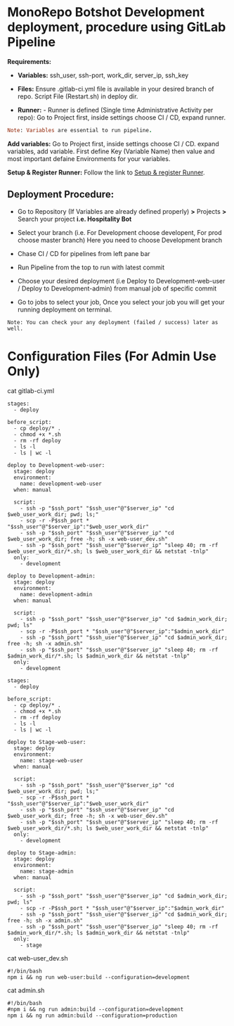 # MonoRepo Botshot Development deployment, procedure using GitLab Pipeline


**Requirements:**

 - **Variables:**
    ssh_user, ssh-port, work_dir, server_ip, ssh_key

 - **Files:**
        Ensure .gitlab-ci.yml file is available in your desired branch of repo.
    Script File (Restart.sh) in deploy dir.

 - **Runner:**
        - Runner is defined (Single time Administrative Activity per repo):
    Go to Project first, inside settings choose CI / CD, expand runner.
<!-- Identifiers, in alphabetical order -->
[identifier]: https://docs.gitlab.com/12.10/runner/install
```ruby
Note: Variables are essential to run pipeline. 

```
**Add variables:**
  Go to Project first, inside settings choose CI / CD.
  expand variables, add variable. First define Key (Variable Name) then value and most important defaine Environments for your variables.

**Setup & Register Runner:**
         Follow the link to [Setup & register Runner][identifier].

## Deployment Procedure:
- Go to Repository (If Variables are already defined properly) **>** Projects **>** Search your project **i.e. Hospitality Bot**

- Select your branch (i.e. For Development choose developent, For prod choose master branch)
    Here you need to choose Development branch

- Chase CI / CD for pipelines from left pane bar

- Run Pipeline from the top to run with latest commit

- Choose your desired deployment (i.e Deploy to Development-web-user / Deploy to Development-admin) from manual job of specific commit

- Go to jobs to select your job, Once you select your job you will get your running deployment on terminal.
```
Note: You can check your any deployment (failed / success) later as well.
```


# Configuration Files (For Admin Use Only)

cat gitlab-ci.yml

```
stages:
  - deploy

before_script:
  - cp deploy/* .
  - chmod +x *.sh
  - rm -rf deploy
  - ls -l
  - ls | wc -l

deploy to Development-web-user:
  stage: deploy
  environment:
    name: development-web-user
  when: manual

  script:
    - ssh -p "$ssh_port" "$ssh_user"@"$server_ip" "cd $web_user_work_dir; pwd; ls;"
    - scp -r -P$ssh_port * "$ssh_user"@"$server_ip":"$web_user_work_dir"
    - ssh -p "$ssh_port" "$ssh_user"@"$server_ip" "cd $web_user_work_dir; free -h; sh -x web-user_dev.sh"
    - ssh -p "$ssh_port" "$ssh_user"@"$server_ip" "sleep 40; rm -rf $web_user_work_dir/*.sh; ls $web_user_work_dir && netstat -tnlp"
  only:
    - development
    
deploy to Development-admin:
  stage: deploy
  environment:
    name: development-admin
  when: manual

  script:
    - ssh -p "$ssh_port" "$ssh_user"@"$server_ip" "cd $admin_work_dir; pwd; ls"
    - scp -r -P$ssh_port * "$ssh_user"@"$server_ip":"$admin_work_dir"
    - ssh -p "$ssh_port" "$ssh_user"@"$server_ip" "cd $admin_work_dir; free -h; sh -x admin.sh"
    - ssh -p "$ssh_port" "$ssh_user"@"$server_ip" "sleep 40; rm -rf $admin_work_dir/*.sh; ls $admin_work_dir && netstat -tnlp"
  only:
    - development
    
stages:
  - deploy

before_script:
  - cp deploy/* .
  - chmod +x *.sh
  - rm -rf deploy
  - ls -l
  - ls | wc -l

deploy to Stage-web-user:
  stage: deploy
  environment:
    name: stage-web-user
  when: manual

  script:
    - ssh -p "$ssh_port" "$ssh_user"@"$server_ip" "cd $web_user_work_dir; pwd; ls;"
    - scp -r -P$ssh_port * "$ssh_user"@"$server_ip":"$web_user_work_dir"
    - ssh -p "$ssh_port" "$ssh_user"@"$server_ip" "cd $web_user_work_dir; free -h; sh -x web-user_dev.sh"
    - ssh -p "$ssh_port" "$ssh_user"@"$server_ip" "sleep 40; rm -rf $web_user_work_dir/*.sh; ls $web_user_work_dir && netstat -tnlp"
  only:
    - development
    
deploy to Stage-admin:
  stage: deploy
  environment:
    name: stage-admin
  when: manual

  script:
    - ssh -p "$ssh_port" "$ssh_user"@"$server_ip" "cd $admin_work_dir; pwd; ls"
    - scp -r -P$ssh_port * "$ssh_user"@"$server_ip":"$admin_work_dir"
    - ssh -p "$ssh_port" "$ssh_user"@"$server_ip" "cd $admin_work_dir; free -h; sh -x admin.sh"
    - ssh -p "$ssh_port" "$ssh_user"@"$server_ip" "sleep 40; rm -rf $admin_work_dir/*.sh; ls $admin_work_dir && netstat -tnlp"
  only:
    - stage
```

cat web-user_dev.sh
```
#!/bin/bash
npm i && ng run web-user:build --configuration=development
```

cat admin.sh
```
#!/bin/bash
#npm i && ng run admin:build --configuration=development
npm i && ng run admin:build --configuration=production
```